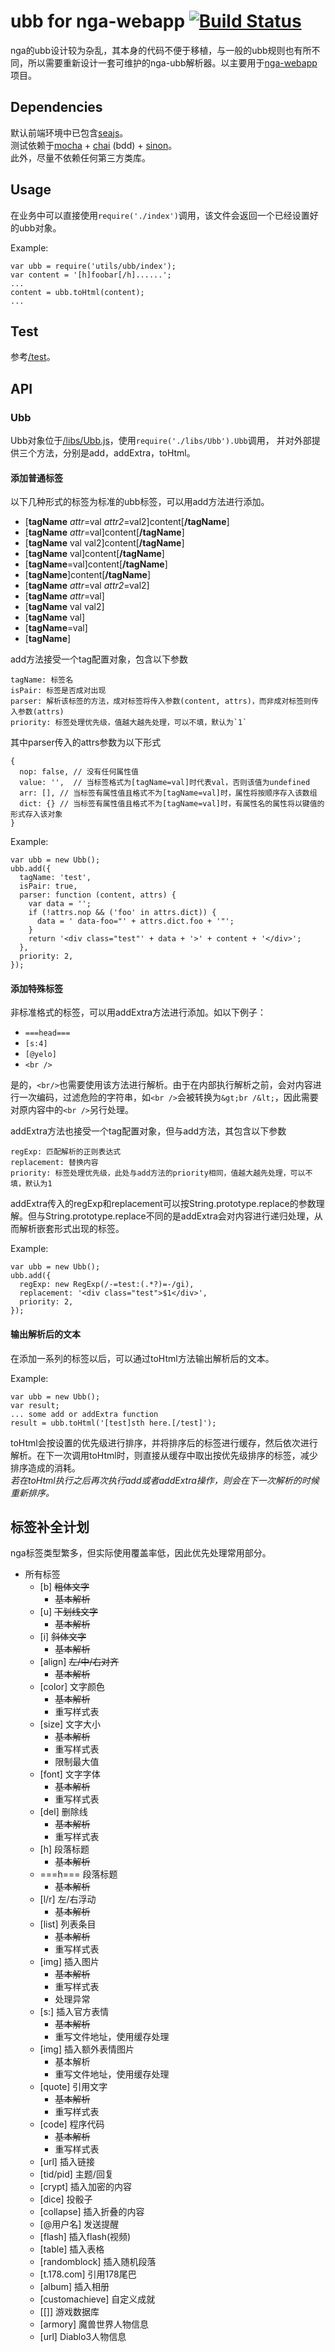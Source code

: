 # ubb for nga-webapp [![Build Status](https://travis-ci.org/imyelo/nga-ubb.png?branch=master)](https://travis-ci.org/imyelo/nga-ubb)  
nga的ubb设计较为杂乱，其本身的代码不便于移植，与一般的ubb规则也有所不同，所以需要重新设计一套可维护的nga-ubb解析器。以主要用于[nga-webapp](https://github.com/imyelo/nga-webapp)项目。

## Dependencies
默认前端环境中已包含[seajs](https://github.com/seajs/seajs)。  
测试依赖于[mocha](http://visionmedia.github.com/mocha/) + [chai](http://chaijs.com/api/bdd/) (bdd) + [sinon](http://sinonjs.org/docs/)。  
此外，尽量不依赖任何第三方类库。  

## Usage
在业务中可以直接使用`require('./index')`调用，该文件会返回一个已经设置好的ubb对象。

Example:

    var ubb = require('utils/ubb/index');
    var content = '[h]foobar[/h]......';
    ...
    content = ubb.toHtml(content);
    ...


## Test
参考[/test](test)。

## API
### Ubb
Ubb对象位于[/libs/Ubb.js](libs/Ubb.js)，使用`require('./libs/Ubb').Ubb`调用，
并对外部提供三个方法，分别是add，addExtra，toHtml。  
#### 添加普通标签
以下几种形式的标签为标准的ubb标签，可以用add方法进行添加。

- [**tagName** *attr*=val *attr2*=val2]content[**/tagName**]
- [**tagName** *attr*=val]content[**/tagName**]
- [**tagName** val val2]content[**/tagName**]
- [**tagName** val]content[**/tagName**]
- [**tagName**=val]content[**/tagName**]
- [**tagName**]content[**/tagName**]
- [**tagName** *attr*=val *attr2*=val2]
- [**tagName** *attr*=val]
- [**tagName** val val2]
- [**tagName** val]
- [**tagName**=val]
- [**tagName**]

add方法接受一个tag配置对象，包含以下参数

    tagName: 标签名  
    isPair: 标签是否成对出现  
    parser: 解析该标签的方法，成对标签将传入参数(content, attrs)，而非成对标签则传入参数(attrs)  
    priority: 标签处理优先级，值越大越先处理，可以不填，默认为`1`  

其中parser传入的attrs参数为以下形式

    {
      nop: false, // 没有任何属性值
      value: '',  // 当标签格式为[tagName=val]时代表val，否则该值为undefined
      arr: [], // 当标签有属性值且格式不为[tagName=val]时，属性将按顺序存入该数组
      dict: {} // 当标签有属性值且格式不为[tagName=val]时，有属性名的属性将以键值的形式存入该对象
    }

Example:

    var ubb = new Ubb();
    ubb.add({
      tagName: 'test',
      isPair: true,
      parser: function (content, attrs) {
        var data = '';
        if (!attrs.nop && ('foo' in attrs.dict)) {
          data = ' data-foo="' + attrs.dict.foo + '"';
        }
        return '<div class="test"' + data + '>' + content + '</div>';
      },
      priority: 2,
    });


#### 添加特殊标签
非标准格式的标签，可以用addExtra方法进行添加。如以下例子：

- `===head===`
- `[s:4]`
- `[@yelo]`
- `<br />`

是的，`<br/>`也需要使用该方法进行解析。由于在内部执行解析之前，会对内容进行一次编码，过滤危险的字符串，如`<br />`会被转换为`&gt;br /&lt;`，因此需要对原内容中的`<br />`另行处理。

addExtra方法也接受一个tag配置对象，但与add方法，其包含以下参数

    regExp: 匹配解析的正则表达式  
    replacement: 替换内容  
    priority: 标签处理优先级，此处与add方法的priority相同，值越大越先处理，可以不填，默认为1  

addExtra传入的regExp和replacement可以按String.prototype.replace的参数理解。但与String.prototype.replace不同的是addExtra会对内容进行递归处理，从而解析嵌套形式出现的标签。

Example:

    var ubb = new Ubb();
    ubb.add({
      regExp: new RegExp(/-=test:(.*?)=-/gi),
      replacement: '<div class="test">$1</div>',
      priority: 2,
    });

#### 输出解析后的文本
在添加一系列的标签以后，可以通过toHtml方法输出解析后的文本。  

Example:

    var ubb = new Ubb();
    var result;
    ... some add or addExtra function
    result = ubb.toHtml('[test]sth here.[/test]');

toHtml会按设置的优先级进行排序，并将排序后的标签进行缓存，然后依次进行解析。在下一次调用toHtml时，则直接从缓存中取出按优先级排序的标签，减少排序造成的消耗。  
*若在toHtml执行之后再次执行add或者addExtra操作，则会在下一次解析的时候重新排序。*

## 标签补全计划
nga标签类型繁多，但实际使用覆盖率低，因此优先处理常用部分。

+ 所有标签
    - [b] <del>粗体文字</del>
        - <del>基本解析</del>
    - [u] <del>下划线文字</del>
        - <del>基本解析</del>
    - [i] <del>斜体文字</del>
        - <del>基本解析</del>
    - [align] <del>左/中/右对齐</del>
        - <del>基本解析</del>
    - [color] 文字颜色
        - <del>基本解析</del>
        - 重写样式表
    - [size] 文字大小
        - <del>基本解析</del>
        - 重写样式表
        - 限制最大值
    - [font] 文字字体
        - <del>基本解析</del>
        - 重写样式表
    - [del] 删除线
        - <del>基本解析</del>
        - 重写样式表
    - [h] 段落标题
        - <del>基本解析</del>
    - ===h=== 段落标题
        - <del>基本解析</del>
    - [l/r] 左/右浮动
        - <del>基本解析</del>
    - [list] 列表条目
        - <del>基本解析</del>
        - 重写样式表
    - [img] 插入图片
        - <del>基本解析</del>
        - 重写样式表
        - 处理异常
    - [s:] 插入官方表情
        - <del>基本解析</del>
        - 重写文件地址，使用缓存处理
    - [img] 插入额外表情图片
        - 基本解析
        - 重写文件地址，使用缓存处理
    - [quote] 引用文字
        - <del>基本解析</del>
        - 重写样式表
    - [code] 程序代码
        - <del>基本解析</del>
        - 重写样式表
    - [url] 插入链接
    - [tid/pid] 主题/回复
    - [crypt] 插入加密的内容
    - [dice] 投骰子
    - [collapse] 插入折叠的内容
    - [@用户名] 发送提醒
    - [flash] 插入flash(视频)
    - [table] 插入表格
    - [randomblock] 插入随机段落
    - [t.178.com] 引用178尾巴
    - [album] 插入相册
    - [customachieve] 自定义成就
    - [[]] 游戏数据库
    - [armory] 魔兽世界人物信息
    - [url] Diablo3人物信息

